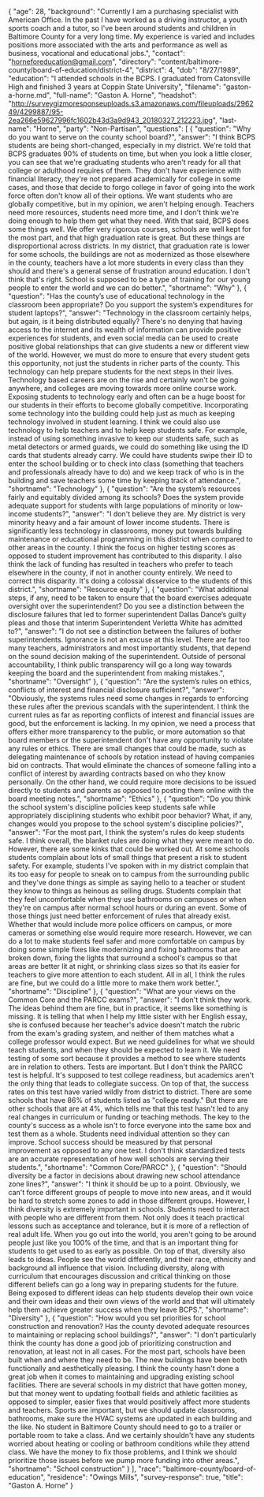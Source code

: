 {
  "age": 28,
  "background": "Currently I am a purchasing specialist with American Office. In the past I have worked as a driving instructor, a youth sports coach and a tutor, so I've been around students and children in Baltimore County for a very long time. My experience is varied and includes positions more associated with the arts and performance as well as business, vocational and educational jobs.",
  "contact": "horneforeducation@gmail.com",
  "directory": "content/baltimore-county/board-of-education/district-4",
  "district": 4,
  "dob": "8/27/1989",
  "education": "I attended schools in the BCPS. I graduated from Catonsville High and finished 3 years at Coppin State University",
  "filename": "gaston-a-horne.md",
  "full-name": "Gaston A. Horne",
  "headshot": "http://surveygizmoresponseuploads.s3.amazonaws.com/fileuploads/296249/4299887/95-2ea266e59627996fc1602b43d3a9d943_20180327_212223.jpg",
  "last-name": "Horne",
  "party": "Non-Partisan",
  "questions": [
    {
      "question": "Why do you want to serve on the county school board?",
      "answer": "I think BCPS students are being short-changed, especially in my district. We're told that BCPS graduates 90% of students on time, but when you look a little closer, you can see that we're graduating students who aren't ready for all that college or adulthood requires of them. They don't have experience with financial literacy, they're not prepared academically for college in some cases, and those that decide to forgo college in favor of going into the work force often don't know all of their options. We want students who are globally competitive, but in my opinion, we aren't helping enough. Teachers need more resources, students need more time, and I don't think we're doing enough to help them get what they need.  With that said, BCPS does some things well. We offer very rigorous courses, schools are well kept for the most part, and that high graduation rate is great. But these things are disproportional across districts. In my district, that graduation rate is lower for some schools, the buildings are not as modernized as those elsewhere in the county, teachers have a lot more students in every class than they should and there's a general sense of frustration around education. I don't think that's right. School is supposed to be a type of training for our young people to enter the world and we can do better.",
      "shortname": "Why"
    },
    {
      "question": "Has the county’s use of educational technology in the classroom been appropriate? Do you support the system’s expenditures for student laptops?",
      "answer": "Technology in the classroom certainly helps, but again, is it being distributed equally? There's no denying that having access to the internet and its wealth of information can provide positive experiences for students, and even social media can be used to create positive global relationships that can give students a new or different view of the world. However, we must do more to ensure that every student gets this opportunity, not just the students in richer parts of the county. This technology can help prepare students for the next steps in their lives. Technology based careers are on the rise and certainly won't be going anywhere, and colleges are moving towards more online course work. Exposing students to technology early and often can be a huge boost for our students in their efforts to become globally competitive.  Incorporating some technology into the building could help just as much as keeping technology involved in student learning. I think we could also use technology to help teachers and to help keep students safe. For example, instead of using something invasive to keep our students safe, such as metal detectors or armed guards, we could do something like using the ID cards that students already carry. We could have students swipe their ID to enter the school building or to check into class (something that teachers and professionals already have to do) and we keep track of who is in the building and save teachers some time by keeping track of attendance.",
      "shortname": "Technology"
    },
    {
      "question": "Are the system’s resources fairly and equitably divided among its schools? Does the system provide adequate support for students with large populations of minority or low-income students?",
      "answer": "I don't believe they are. My district is very minority heavy and a fair amount of lower income students. There is significantly less technology in classrooms, money put towards building maintenance or educational programming in this district when compared to other areas in the county. I think the focus on higher testing scores as opposed to student improvement has contributed to this disparity. I also think the lack of funding has resulted in teachers who prefer to teach elsewhere in the county, if not in another county entirely. We need to correct this disparity. It's doing a colossal disservice to the students of this district.",
      "shortname": "Resource equity"
    },
    {
      "question": "What additional steps, if any, need to be taken to ensure that the board exercises adequate oversight over the superintendent? Do you see a distinction between the disclosure failures that led to former superintendent Dallas Dance’s guilty pleas and those that interim Superintendent Verletta White has admitted to?",
      "answer": "I do not see a distinction between the failures of bother superintendents. Ignorance is not an excuse at this level. There are far too many teachers, administrators and most importantly students, that depend on the sound decision making of the superintendent. Outside of personal accountability, I think public transparency will go a long way towards keeping the board and the superintendent from making mistakes.",
      "shortname": "Oversight"
    },
    {
      "question": "Are the system’s rules on ethics, conflicts of interest and financial disclosure sufficient?",
      "answer": "Obviously, the systems rules need some changes in regards to enforcing these rules after the previous scandals with the superintendent. I think the current rules as far as reporting conflicts of interest and financial issues are good, but the enforcement is lacking. In my opinion, we need a process that offers either more transparency to the public, or more automation so that board members or the superintendent don't have any opportunity to violate any rules or ethics. There are small changes that could be made, such as delegating maintenance of schools by rotation instead of having companies bid on contracts. That would eliminate the chances of someone falling into a conflict of interest by awarding contracts based on who they know personally.  On the other hand, we could require more decisions to be issued directly to students and parents as opposed to posting them online with the board meeting notes.",
      "shortname": "Ethics"
    },
    {
      "question": "Do you think the school system's discipline policies keep students safe while appropriately disciplining students who exhibit poor behavior? What, if any, changes would you propose to the school system's discipline policies?",
      "answer": "For the most part, I think the system's rules do keep students safe. I think overall, the blanket rules are doing what they were meant to do. However, there are some kinks that could be worked out. At some schools students complain about lots of small things that present a risk to student safety. For example, students I've spoken with in my district complain that its too easy for people to sneak on to campus from the surrounding public and they've done things as simple as saying hello to a teacher or student they know to things as heinous as selling drugs. Students complain that they feel uncomfortable when they use bathrooms on campuses or when they're on campus after normal school hours or during an event. Some of those things just need better enforcement of rules that already exist. Whether that would include more police officers on campus, or more cameras or something else would require more research. However, we can do a lot to make students feel safer and more comfortable on campus by doing some simple fixes like modernizing and fixing bathrooms that are broken down, fixing the lights that surround a school's campus so that areas are better lit at night, or shrinking class sizes so that its easier for teachers to give more attention to each student. All in all, I think the rules are fine, but we could do a little more to make them work better.",
      "shortname": "Discipline"
    },
    {
      "question": "What are your views on the Common Core and the PARCC exams?",
      "answer": "I don't think they work. The ideas behind them are fine, but in practice, it seems like something is missing. It is telling that when I help my little sister with her English essay, she is confused because her teacher's advice doesn't match the rubric from the exam's grading system, and neither of them matches what a college professor would expect.  But we need guidelines for what we should teach students, and when they should be expected to learn it. We need testing of some sort because it provides a method to see where students are in relation to others. Tests are important. But I don't think the PARCC test is helpful. It's supposed to test college readiness, but academics aren't the only thing that leads to collegiate success. On top of that, the success rates on this test have varied wildly from district to district. There are some schools that have 86% of students listed as \"college ready.\" But there are other schools that are at 4%, which tells me that this test hasn't led to any real changes in curriculum or funding or teaching methods. The key to the county's success as a whole isn't to force everyone into the same box and test them as a whole. Students need individual attention so they can improve. School success should be measured by that personal improvement as opposed to any one test. I don't think standardized tests are an accurate representation of how well schools are serving their students.",
      "shortname": "Common Core/PARCC"
    },
    {
      "question": "Should diversity be a factor in decisions about drawing new school attendance zone lines?",
      "answer": "I think it should be up to a point. Obviously, we can't force different groups of people to move into new areas, and it would be hard to stretch some zones to add in those different groups. However, I think diversity is extremely important in schools. Students need to interact with people who are different from them. Not only does it teach practical lessons such as acceptance and tolerance, but it is more of a reflection of real adult life. When you go out into the world, you aren't going to be around people just like you 100% of the time, and that is an important thing for students to get used to as early as possible. On top of that, diversity also leads to ideas. People see the world differently, and their race, ethnicity and background all influence that vision. Including diversity, along with curriculum that encourages discussion and critical thinking on those different beliefs can go a long way in preparing students for the future. Being exposed to different ideas can help students develop their own voice and their own ideas and their own views of the world and that will ultimately help them achieve greater success when they leave BCPS.",
      "shortname": "Diversity"
    },
    {
      "question": "How would you set priorities for school construction and renovation? Has the county devoted adequate resources to maintaining or replacing school buildings?",
      "answer": "I don't particularly think the county has done a good job of prioritizing construction and renovation, at least not in all cases. For the most part, schools have been built when and where they need to be. The new buildings have been both functionally and aesthetically pleasing. I think the county hasn't done a great job when it comes to maintaining and upgrading existing school facilities. There are several schools in my district that have gotten money, but that money went to updating football fields and athletic facilities as opposed to simpler, easier fixes that would positively affect more students and teachers. Sports are important, but we should update classrooms, bathrooms, make sure the HVAC systems are updated in each building and the like. No student in Baltimore County should need to go to a trailer or portable room to take a class. And we certainly shouldn't have any students worried about heating or cooling or bathroom conditions while they attend class. We have the money to fix those problems, and I think we should prioritize those issues before we pump more funding into other areas.",
      "shortname": "School construction"
    }
  ],
  "race": "baltimore-county/board-of-education",
  "residence": "Owings Mills",
  "survey-response": true,
  "title": "Gaston A. Horne"
}
